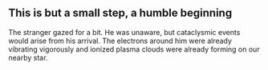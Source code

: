 ## This is but a small step, a humble beginning

The stranger gazed for a bit. He was unaware, but cataclysmic events would arise from his arrival. The electrons around him were already vibrating vigorously and ionized plasma clouds were already forming on our nearby star.
